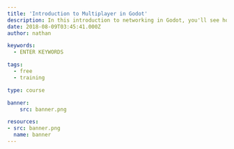 ```yaml
---
title: 'Introduction to Multiplayer in Godot'
description: In this introduction to networking in Godot, you'll see how Guilherme coded a simple 2d shooting game where two players, can create a server, connect to one another, and face one another in a deathmatch.
date: 2018-08-09T03:45:41.000Z
author: nathan

keywords:
  - ENTER KEYWORDS

tags:
  - free
  - training

type: course

banner:
    src: banner.png

resources:
- src: banner.png
  name: banner
---
```

